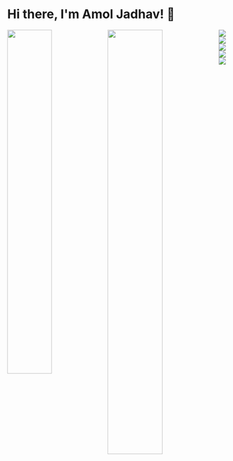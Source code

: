 # Hi there, I'm Amol Jadhav! 👋
<img align="left" width ="45%" src="https://github-readme-stats.vercel.app/api?username=amolj98&show_icons=true&theme=radical" />
<img align="left" width ="50%" src="https://github-readme-stats.vercel.app/api/top-langs/?username=amolj98&layout=compact" /> 
<img align="left" src="https://img.shields.io/badge/java-%23ED8B00.svg?style=for-the-badge&logo=openjdk&logoColor=white" />
<img align="left" src="https://img.shields.io/badge/spring-%236DB33F.svg?style=for-the-badge&logo=spring&logoColor=white" />
<img align="left" src="https://img.shields.io/badge/postgres-%23316192.svg?style=for-the-badge&logo=postgresql&logoColor=white" />
<img align="left" src="https://img.shields.io/badge/mysql-%2300f.svg?style=for-the-badge&logo=mysql&logoColor=white" />
<img align="left" src="https://img.shields.io/badge/AWS-%23FF9900.svg?style=for-the-badge&logo=amazon-aws&logoColor=white" />

